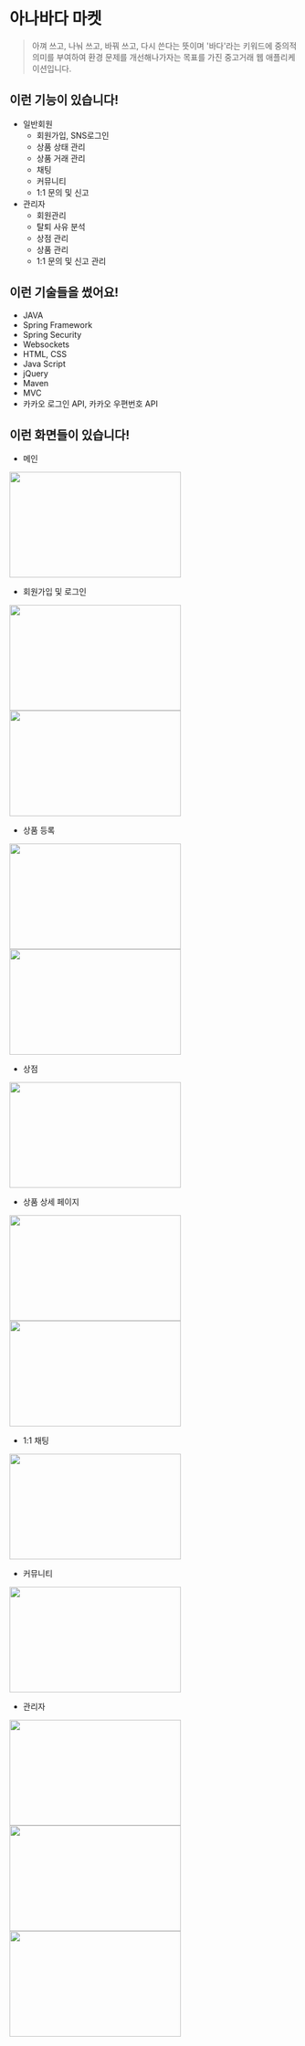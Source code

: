 # 아나바다 마켓

>아껴 쓰고, 나눠 쓰고, 바꿔 쓰고, 다시 쓴다는 뜻이며
'바다'라는 키워드에 중의적 의미를 부여하여 환경 문제를 개선해나가자는 목표를 가진 중고거래 웹 애플리케이션입니다.

## 이런 기능이 있습니다!
* 일반회원
  - 회원가입, SNS로그인
  - 상품 상태 관리
  - 상품 거래 관리
  - 채팅
  - 커뮤니티
  - 1:1 문의 및 신고
* 관리자
  - 회원관리
  - 탈퇴 사유 분석
  - 상점 관리
  - 상품 관리
  - 1:1 문의 및 신고 관리

## 이런 기술들을 썼어요!
* JAVA
* Spring Framework
* Spring Security
* Websockets
* HTML, CSS
* Java Script
* jQuery
* Maven
* MVC
* 카카오 로그인 API, 카카오 우편번호 API

## 이런 화면들이 있습니다!
* 메인
<img src="https://user-images.githubusercontent.com/55848490/108849556-9c1dd380-7625-11eb-8111-70956266ba68.png" width="300" height="185"/>

* 회원가입 및 로그인

<img src="https://user-images.githubusercontent.com/55848490/108850317-94126380-7626-11eb-808c-eccfe4268e61.png" width="300" height="185"/><img src="https://user-images.githubusercontent.com/55848490/108849888-059de200-7626-11eb-9e0f-660b439a1518.png" width="300" height="185"/>

* 상품 등록

<img src="https://user-images.githubusercontent.com/55848490/108851447-c5d7fa00-7627-11eb-867c-1da70ed2a9bc.png" width="300" height="185"/><img src="https://user-images.githubusercontent.com/55848490/108851595-f324a800-7627-11eb-83ab-d06489a92453.png" width="300" height="185"/>

* 상점

<img src="https://user-images.githubusercontent.com/55848490/108852052-79d98500-7628-11eb-8920-ade1067bf894.png" width="300" height="185"/>

* 상품 상세 페이지

<img src="https://user-images.githubusercontent.com/55848490/108852400-e8b6de00-7628-11eb-9107-96e42bce7c5b.png" width="300" height="185"/><img src="https://user-images.githubusercontent.com/55848490/108852623-303d6a00-7629-11eb-9743-006b3bba68fb.png" width="300" height="185"/>

* 1:1 채팅

<img src="https://user-images.githubusercontent.com/55848490/108852881-772b5f80-7629-11eb-85bb-ed7b870b9db8.png" width="300" height="185"/>

* 커뮤니티

<img src="https://user-images.githubusercontent.com/55848490/108853177-c07baf00-7629-11eb-9065-13baea217783.png" width="300" height="185"/>

* 관리자

<img src="https://user-images.githubusercontent.com/55848490/108853512-28ca9080-762a-11eb-81f5-45fb250317cd.png" width="300" height="185"/><img src="https://user-images.githubusercontent.com/55848490/108853685-5ca5b600-762a-11eb-9129-0224b15da3e6.png" width="300" height="185"/><img src="https://user-images.githubusercontent.com/55848490/108853930-a0002480-762a-11eb-83a9-04126400646e.png" width="300" height="185"/>
